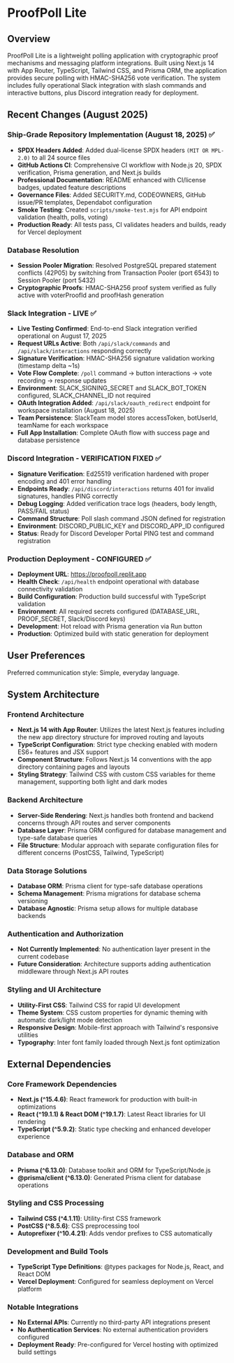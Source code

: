 # ProofPoll Lite

## Overview

ProofPoll Lite is a lightweight polling application with cryptographic proof mechanisms and messaging platform integrations. Built using Next.js 14 with App Router, TypeScript, Tailwind CSS, and Prisma ORM, the application provides secure polling with HMAC-SHA256 vote verification. The system includes fully operational Slack integration with slash commands and interactive buttons, plus Discord integration ready for deployment.

## Recent Changes (August 2025)

### Ship-Grade Repository Implementation (August 18, 2025) ✅
- **SPDX Headers Added**: Added dual-license SPDX headers `(MIT OR MPL-2.0)` to all 24 source files
- **GitHub Actions CI**: Comprehensive CI workflow with Node.js 20, SPDX verification, Prisma generation, and Next.js builds
- **Professional Documentation**: README enhanced with CI/license badges, updated feature descriptions
- **Governance Files**: Added SECURITY.md, CODEOWNERS, GitHub issue/PR templates, Dependabot configuration
- **Smoke Testing**: Created `scripts/smoke-test.mjs` for API endpoint validation (health, polls, voting)
- **Production Ready**: All tests pass, CI validates headers and builds, ready for Vercel deployment

### Database Resolution
- **Session Pooler Migration**: Resolved PostgreSQL prepared statement conflicts (42P05) by switching from Transaction Pooler (port 6543) to Session Pooler (port 5432)
- **Cryptographic Proofs**: HMAC-SHA256 proof system verified as fully active with voterProofId and proofHash generation

### Slack Integration - LIVE ✅  
- **Live Testing Confirmed**: End-to-end Slack integration verified operational on August 17, 2025
- **Request URLs Active**: Both `/api/slack/commands` and `/api/slack/interactions` responding correctly
- **Signature Verification**: HMAC-SHA256 signature validation working (timestamp delta ~1s)
- **Vote Flow Complete**: `/poll` command → button interactions → vote recording → response updates
- **Environment**: SLACK_SIGNING_SECRET and SLACK_BOT_TOKEN configured, SLACK_CHANNEL_ID not required
- **OAuth Integration Added**: `/api/slack/oauth_redirect` endpoint for workspace installation (August 18, 2025)
- **Team Persistence**: SlackTeam model stores accessToken, botUserId, teamName for each workspace
- **Full App Installation**: Complete OAuth flow with success page and database persistence

### Discord Integration - VERIFICATION FIXED ✅
- **Signature Verification**: Ed25519 verification hardened with proper encoding and 401 error handling
- **Endpoints Ready**: `/api/discord/interactions` returns 401 for invalid signatures, handles PING correctly
- **Debug Logging**: Added verification trace logs (headers, body length, PASS/FAIL status)
- **Command Structure**: Poll slash command JSON defined for registration
- **Environment**: DISCORD_PUBLIC_KEY and DISCORD_APP_ID configured
- **Status**: Ready for Discord Developer Portal PING test and command registration

### Production Deployment - CONFIGURED ✅
- **Deployment URL**: https://proofpoll.replit.app
- **Health Check**: `/api/health` endpoint operational with database connectivity validation
- **Build Configuration**: Production build successful with TypeScript validation
- **Environment**: All required secrets configured (DATABASE_URL, PROOF_SECRET, Slack/Discord keys)
- **Development**: Hot reload with Prisma generation via Run button
- **Production**: Optimized build with static generation for deployment

## User Preferences

Preferred communication style: Simple, everyday language.

## System Architecture

### Frontend Architecture
- **Next.js 14 with App Router**: Utilizes the latest Next.js features including the new app directory structure for improved routing and layouts
- **TypeScript Configuration**: Strict type checking enabled with modern ES6+ features and JSX support
- **Component Structure**: Follows Next.js 14 conventions with the app directory containing pages and layouts
- **Styling Strategy**: Tailwind CSS with custom CSS variables for theme management, supporting both light and dark modes

### Backend Architecture  
- **Server-Side Rendering**: Next.js handles both frontend and backend concerns through API routes and server components
- **Database Layer**: Prisma ORM configured for database management and type-safe database queries
- **File Structure**: Modular approach with separate configuration files for different concerns (PostCSS, Tailwind, TypeScript)

### Data Storage Solutions
- **Database ORM**: Prisma client for type-safe database operations
- **Schema Management**: Prisma migrations for database schema versioning
- **Database Agnostic**: Prisma setup allows for multiple database backends

### Authentication and Authorization
- **Not Currently Implemented**: No authentication layer present in the current codebase
- **Future Consideration**: Architecture supports adding authentication middleware through Next.js API routes

### Styling and UI Architecture
- **Utility-First CSS**: Tailwind CSS for rapid UI development
- **Theme System**: CSS custom properties for dynamic theming with automatic dark/light mode detection
- **Responsive Design**: Mobile-first approach with Tailwind's responsive utilities
- **Typography**: Inter font family loaded through Next.js font optimization

## External Dependencies

### Core Framework Dependencies
- **Next.js (^15.4.6)**: React framework for production with built-in optimizations
- **React (^19.1.1) & React DOM (^19.1.7)**: Latest React libraries for UI rendering
- **TypeScript (^5.9.2)**: Static type checking and enhanced developer experience

### Database and ORM
- **Prisma (^6.13.0)**: Database toolkit and ORM for TypeScript/Node.js
- **@prisma/client (^6.13.0)**: Generated Prisma client for database operations

### Styling and CSS Processing
- **Tailwind CSS (^4.1.11)**: Utility-first CSS framework
- **PostCSS (^8.5.6)**: CSS preprocessing tool
- **Autoprefixer (^10.4.21)**: Adds vendor prefixes to CSS automatically

### Development and Build Tools
- **TypeScript Type Definitions**: @types packages for Node.js, React, and React DOM
- **Vercel Deployment**: Configured for seamless deployment on Vercel platform

### Notable Integrations
- **No External APIs**: Currently no third-party API integrations present
- **No Authentication Services**: No external authentication providers configured
- **Deployment Ready**: Pre-configured for Vercel hosting with optimized build settings